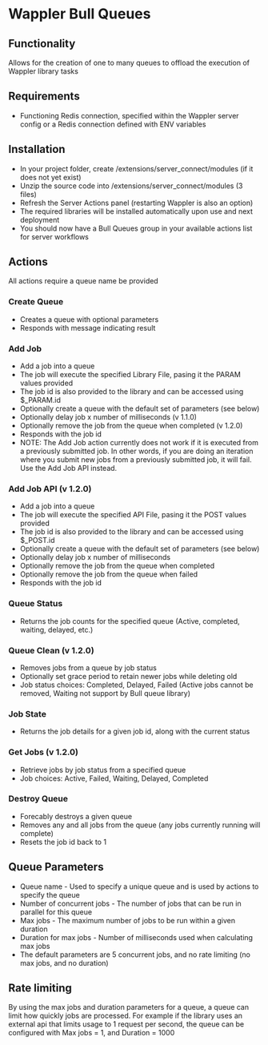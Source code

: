 # Wappler Bull Queues

## Functionality
Allows for the creation of one to many queues to offload the execution of Wappler library tasks

## Requirements
* Functioning Redis connection, specified within the Wappler server config or a Redis connection defined with ENV variables

## Installation
* In your project folder, create /extensions/server_connect/modules (if it does not yet exist)
* Unzip the source code into /extensions/server_connect/modules (3 files)
* Refresh the Server Actions panel (restarting Wappler is also an option)
* The required libraries will be installed automatically upon use and next deployment
* You should now have a Bull Queues group in your available actions list for server workflows

## Actions
All actions require a queue name be provided

### Create Queue
* Creates a queue with optional parameters
* Responds with message indicating result

### Add Job
* Add a job into a queue
* The job will execute the specified Library File, pasing it the PARAM values provided
* The job id is also provided to the library and can be accessed using $_PARAM.id
* Optionally create a queue with the default set of parameters (see below)
* Optionally delay job x number of milliseconds (v 1.1.0)
* Optionally remove the job from the queue when completed (v 1.2.0)
* Responds with the job id
* NOTE: The Add Job action currently does not work if it is executed from a previously submitted job. In other words, if you are doing an iteration where you submit new jobs from a previously submitted job, it will fail. Use the Add Job API instead.

### Add Job API (v 1.2.0)
* Add a job into a queue
* The job will execute the specified API File, pasing it the POST values provided
* The job id is also provided to the library and can be accessed using $_POST.id
* Optionally create a queue with the default set of parameters (see below)
* Optionally delay job x number of milliseconds
* Optionally remove the job from the queue when completed
* Optionally remove the job from the queue when failed
* Responds with the job id

### Queue Status
* Returns the job counts for the specified queue (Active, completed, waiting, delayed, etc.)

### Queue Clean (v 1.2.0)
* Removes jobs from a queue by job status
* Optionally set grace period to retain newer jobs while deleting old
* Job status choices: Completed, Delayed, Failed (Active jobs cannot be removed, Waiting not support by Bull queue library)

### Job State
* Returns the job details for a given job id, along with the current status

### Get Jobs (v 1.2.0)
* Retrieve jobs by job status from a specified queue
* Job choices: Active, Failed, Waiting, Delayed, Completed

### Destroy Queue
* Forecably destroys a given queue
* Removes any and all jobs from the queue (any jobs currently running will complete)
* Resets the job id back to 1

## Queue Parameters
* Queue name - Used to specify a unique queue and is used by actions to specify the queue
* Number of concurrent jobs - The number of jobs that can be run in parallel for this queue
* Max jobs - The maximum number of jobs to be run within a given duration
* Duration for max jobs - Number of milliseconds used when calculating max jobs
* The default parameters are 5 concurrent jobs, and no rate limiting (no max jobs, and no duration)

## Rate limiting
By using the max jobs and duration parameters for a queue, a queue can limit how quickly jobs are processed.  For example if the library uses an external api that limits usage to 1 request per second, the queue can be configured with Max jobs = 1, and Duration = 1000
